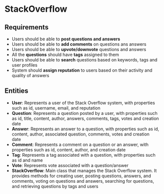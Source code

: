 # StackOverflow

## Requirements
- Users should be able to **post questions and answers**
- Users should be able to **add comments** on questions ans answers
- Users should be able to **upvote/downvote** questions and answers
- All the **questions** should have **tags** assigned to them
- Users should be able to **search** questions based on keywords, tags and user profiles
- System should **assign reputation** to users based on their activity and quality of answers

## Entities
- **User**: Represents a user of the Stack Overflow system, with properties such as id, username, email, and reputation
- **Question**: Represents a question posted by a user, with properties such as id, title, content, author, answers, comments, tags, votes and creation date
- **Answer**: Represents an answer to a question, with properties such as id, content, author, associated question, comments, votes and creation date
- **Comment**: Represents a comment on a question or an answer, with properties such as id, content, author, and creation date
- **Tag**: Represents a tag associated with a question, with properties such as id and name
- **Vote**: Represents vote associated with a question/answer
- **StackOverflow**: Main class that manages the Stack Overflow system. It provides methods for creating user, posting questions, answers, and comments, voting on questions and answers, searching for questions, and retrieving questions by tags and users
